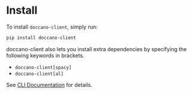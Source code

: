 # Install

To install `doccano-client`, simply run:

```bash
pip install doccano-client
```

doccano-client also lets you install extra dependencies by specifying the following keywords in brackets.

- `doccano-client[spacy]`
- `doccano-client[al]`

See [CLI Documentation](https://doccano.github.io/doccano-client/cli/) for details.
